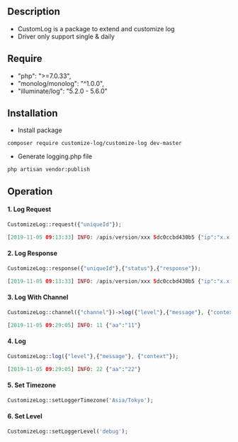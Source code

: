 ## Description
* CustomLog is a package to extend and customize log
* Driver only support single & daily

## Require
* "php": ">=7.0.33",
* "monolog/monolog": "^1.0.0",
* "illuminate/log": "5.2.0 - 5.6.0"

## Installation
* Install package
```
composer require customize-log/customize-log dev-master
```
* Generate logging.php file
```
php artisan vendor:publish
```
## Operation
#### 1. Log Request
```php
CustomizeLog::request({"uniqueId"});

[2019-11-05 09:13:33] INFO: /apis/version/xxx 5dc0ccbd430b5 {"ip":"x.x.x.x","request":{""}} 

```
#### 2. Log Response
```php
CustomizeLog::response({"uniqueId"},{"status"},{"response"});

[2019-11-05 09:13:33] INFO: /apis/version/xxx 5dc0ccbd430b5 {"ip":"x.x.x.x","status":true,"response":""} 
```
#### 3. Log With Channel
```php
CustomizeLog::channel({"channel"})->log({"level"},{"message"}, {"context"});

[2019-11-05 09:29:05] INFO: 11 {"aa":"11"} 
```
#### 4. Log
```php
CustomizeLog::log({"level"},{"message"}, {"context"});

[2019-11-05 09:29:05] INFO: 22 {"aa":"22"} 
```

#### 5. Set Timezone
```php
CustomizeLog::setLoggerTimezone('Asia/Tokyo');
```

#### 6. Set Level
```php
CustomizeLog::setLoggerLevel('debug');
```

